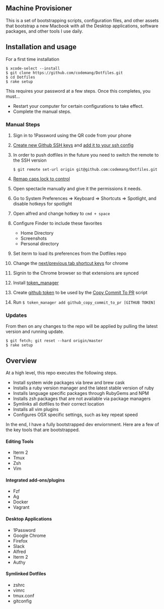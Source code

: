Machine Provisioner
-------------------

This is a set of bootstrapping scripts, configuration files, and other assets
that bootstrap a new Macbook with all the Desktop applications, software
packages, and other tools I use daily.

## Installation and usage

For a first time installation
```
$ xcode-select --install
$ git clone https://github.com/codemang/Dotfiles.git
$ cd Dotfiles
$ rake setup
```

This requires your password at a few steps. Once this completes, you must...

* Restart your computer for certain configurations to take effect.
* Complete the manual steps.

### Manual Steps

1) Sign in to 1Password using the QR code from your phone

1) [Create new Github SSH keys](https://help.github.com/articles/generating-a-new-ssh-key-and-adding-it-to-the-ssh-agent/) and [add it to your ssh config](https://www.keybits.net/post/automatically-use-correct-ssh-key-for-remote-git-repo/)

1) In order to push dotfiles in the future you need to switch the remote to the
SSH version

    ```
    $ git remote set-url origin git@github.com:codemang/Dotfiles.git
    ```

1) [Remap caps lock to control](https://stackoverflow.com/questions/127591/using-caps-lock-as-esc-in-mac-os-x/40254864#40254864)

1) Open spectacle manually and give it the permissions it needs.

1) Go to System Preferences => Keyboard => Shortcuts => Spotlight, and disable
hotkeys for spotlight

1) Open alfred and change hotkey to `cmd + space`

1) Configure Finder to include these favorites
    * Home Directory
    * Screenshots
    * Personal directory

1) Set iterm to load its preferences from the Dotfiles repo

1) Change the [next/previous tab shortcut
keys](https://superuser.com/questions/497526/how-to-customize-google-chrome-keyboard-shortcuts) for chrome

1) Signin to the Chrome browser so that extensions are synced

1) Install [token_manager](https://github.com/codemang/token_manager)

1) Create [github
token](https://help.github.com/en/articles/creating-a-personal-access-token-for-the-command-line)
to be used by the [Copy Commit To PR](https://github.com/codemang/Dotfiles/blob/master/util/copy_commit_to_pr.rb) script

1)  Run `$ token_manager add github_copy_commit_to_pr [GITHUB TOKEN]`

### Updates

From then on any changes to the repo will be applied by pulling the latest version and running update.

```
$ git fetch; git reset --hard origin/master
$ rake setup
```

Overview
--------

At a high level, this repo executes the following steps.

* Install system wide packages via brew and brew cask
* Installs a ruby version manager and the latest stable version of ruby
* Installs language specific packages through RubyGems and NPM
* Installs zsh packages that are not available via package managers
* Symlinks all dotfiles to their correct location
* Installs all vim plugins
* Configures OSX specific settings, such as key repeat speed

In the end, I have a fully bootstrapped dev enviornment. Here are a few of the
key tools that are bootstrapped.

#### Editing Tools
* Iterm 2
* Tmux
* Zsh
* Vim

#### Integrated add-ons/plugins
* Fzf
* Ag
* Docker
* Vagrant

#### Desktop Applications
* 1Password
* Google Chrome
* Firefox
* Slack
* Alfred
* Iterm 2
* Authy

#### Symlinked Dotfiles
* zshrc
* vimrc
* tmux.conf
* gitconfig
